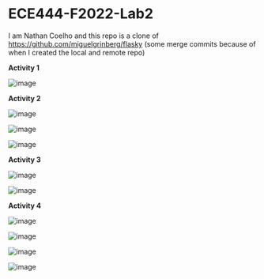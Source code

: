 # ECE444-F2022-Lab2

I am Nathan Coelho and this repo is a clone of https://github.com/miguelgrinberg/flasky 
(some merge commits because of when I created the local and remote repo)

**Activity 1**

![image](https://user-images.githubusercontent.com/53286365/191830419-619ab0a9-941e-45a3-84e3-e080d642c059.png)


**Activity 2**

![image](https://user-images.githubusercontent.com/53286365/191830523-fa0b3aed-ed0f-40a2-a5b1-709a79d50bfe.png)

![image](https://user-images.githubusercontent.com/53286365/191830648-a2e17812-0cf6-4993-ae26-32cb2838e4ec.png)

![image](https://user-images.githubusercontent.com/53286365/191831074-660ecb56-58ed-4ed4-a7e7-87ae05b3e5be.png)

**Activity 3**

![image](https://user-images.githubusercontent.com/53286365/192115292-60ebec22-6449-402c-a7b2-9eb63fa7dd2e.png)

![image](https://user-images.githubusercontent.com/53286365/192115218-35ba0878-178a-4adc-b680-578205caa665.png)

**Activity 4**

![image](https://user-images.githubusercontent.com/53286365/192167415-643be53a-da69-4489-8419-f27b17bb640a.png)

![image](https://user-images.githubusercontent.com/53286365/192167469-159089aa-75ab-4748-af40-8c6ddd45f4a0.png)

![image](https://user-images.githubusercontent.com/53286365/192167503-d08f1f0f-d1b6-4516-b3e2-d4403200e0d5.png)

![image](https://user-images.githubusercontent.com/53286365/192167574-bfbaeee0-c065-42d1-ae66-5c86b3e0031a.png)
